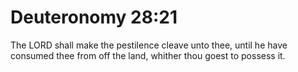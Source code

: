 # Deuteronomy 28:21

The LORD shall make the pestilence cleave unto thee, until he have consumed thee from off the land, whither thou goest to possess it.